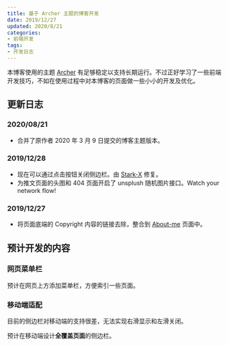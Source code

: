 ```yaml
---
title: 基于 Archer 主题的博客开发
date: 2019/12/27
updated: 2020/8/21
categories:
- 前端开发
tags:
- 开发日志
---
```

本博客使用的主题 [Archer](https://github.com/fi3ework/hexo-theme-archer) 有足够稳定以支持长期运行。不过正好学习了一些前端开发技巧，不如在使用过程中对本博客的页面做一些小小的开发及优化。

## 更新日志

### 2020/08/21

- 合并了原作者 2020 年 3 月 9 日提交的博客主题版本。

### 2019/12/28

- 现在可以通过点击按钮关闭侧边栏。由 [Stark-X](https://github.com/fi3ework/hexo-theme-archer/pull/165) 修复。
- 为推文页面的头图和 404 页面开启了 unsplush 随机图片接口。Watch your network flow!

### 2019/12/27

- 将页面底端的 Copyright 内容的链接去除，整合到 [About-me](https://lolipopj.github.io/about/) 页面中。

## 预计开发的内容

### 网页菜单栏

预计在网页上方添加菜单栏，方便索引一些页面。

### 移动端适配

目前的侧边栏对移动端的支持很差，无法实现右滑显示和左滑关闭。

预计在移动端设计**全覆盖页面**的侧边栏。
